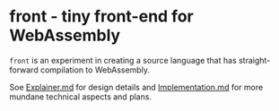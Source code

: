 front - tiny front-end for WebAssembly
======================================

`front` is an experiment in creating a source language that has straight-forward compilation to WebAssembly.

Soe [Explainer.md](Explainer.md) for design details and [Implementation.md](Implementation.md) for more mundane technical aspects and plans.

